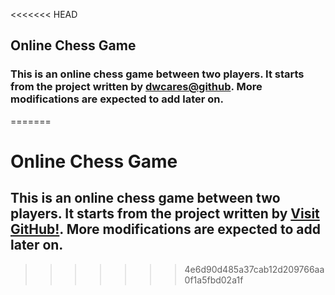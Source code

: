 <<<<<<< HEAD
## Online Chess Game

### This is an online chess game between two players. It starts from the project written by [dwcares@github](https://github.com/dwcares/realchess). More modifications are expected to add later on.
=======
# Online Chess Game

## This is an online chess game between two players. It starts from the project written by [Visit GitHub!](https://github.com/dwcares/realchess). More modifications are expected to add later on.
>>>>>>> 4e6d90d485a37cab12d209766aa0f1a5fbd02a1f
